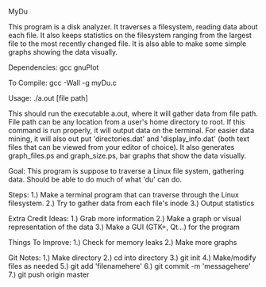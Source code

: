 MyDu

This program is a disk analyzer. It traverses a filesystem, reading data about each file. It also keeps statistics on the filesystem ranging from the largest file to the most recently changed file. It is also able to make some simple graphs showing the data visually.

Dependencies:
gcc
gnuPlot

To Compile:
gcc -Wall -g myDu.c

Usage:
./a.out [file path]

This should run the executable a.out, where it will gather data from file path. File path can be any location from a user's home directory to root.
If this command is run properly, it will output data on the terminal. For easier data mining, it will also out put 'directories.dat' and 'display_info.dat' (both text files that can be viewed from your editor of choice). It also generates graph_files.ps and graph_size.ps, bar graphs that show the data visually.

Goal:
This program is suppose to traverse a Linux file system, gathering data. Should be able to do much of what 'du' can do.

Steps:
1.) Make a terminal program that can traverse through the Linux filesystem. 
2.) Try to gather data from each file's inode
3.) Output statistics

Extra Credit Ideas:
1.) Grab more information
2.) Make a graph or visual representation of the data
3.) Make a GUI (GTK+, Qt...) for the program

Things To Improve:
1.) Check for memory leaks
2.) Make more graphs

Git Notes:
1.) Make directory
2.) cd into directory
3.) git init
4.) Make/modify files as needed
5.) git add 'filenamehere'
6.) git commit -m 'messagehere'
7.) git push origin master
